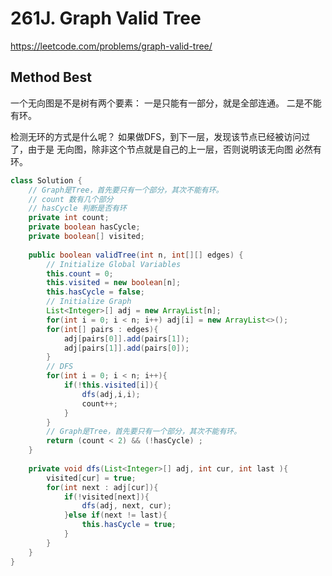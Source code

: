 # 261J.  Graph Valid Tree
https://leetcode.com/problems/graph-valid-tree/

## Method Best
一个无向图是不是树有两个要素：
一是只能有一部分，就是全部连通。
二是不能有环。

检测无环的方式是什么呢？
如果做DFS，到下一层，发现该节点已经被访问过了，由于是
无向图，除非这个节点就是自己的上一层，否则说明该无向图
必然有环。

```java
class Solution {
    // Graph是Tree，首先要只有一个部分，其次不能有环。
    // count 数有几个部分
    // hasCycle 判断是否有环
    private int count;
    private boolean hasCycle;
    private boolean[] visited;
    
    public boolean validTree(int n, int[][] edges) {
        // Initialize Global Variables
        this.count = 0;
        this.visited = new boolean[n];
        this.hasCycle = false;
        // Initialize Graph
        List<Integer>[] adj = new ArrayList[n];
        for(int i = 0; i < n; i++) adj[i] = new ArrayList<>();
        for(int[] pairs : edges){
            adj[pairs[0]].add(pairs[1]);
            adj[pairs[1]].add(pairs[0]);
        }
        // DFS
        for(int i = 0; i < n; i++){
            if(!this.visited[i]){
                dfs(adj,i,i);
                count++;
            }
        }
        // Graph是Tree，首先要只有一个部分，其次不能有环。
        return (count < 2) && (!hasCycle) ;
    }
    
    private void dfs(List<Integer>[] adj, int cur, int last ){
        visited[cur] = true;
        for(int next : adj[cur]){
            if(!visited[next]){
                dfs(adj, next, cur);
            }else if(next != last){
                this.hasCycle = true;
            }
        }
    } 
}
```